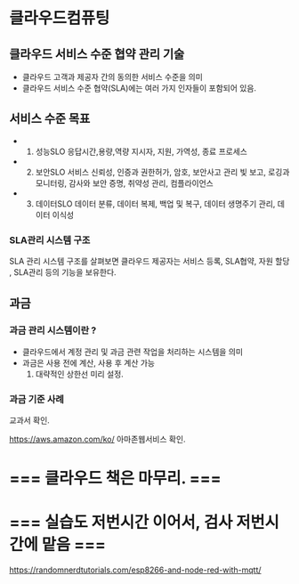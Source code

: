 # 클라우드컴퓨팅

## 클라우드 서비스 수준 협약 관리 기술  
* 클라우드 고객과 제공자 간의 동의한 서비스 수준을 의미
* 클라우드 서비스 수준 협약(SLA)에는 여러 가지 인자들이 포함되어 있음.  


## 서비스 수준 목표  
* 1. 성능SLO
  응답시간,용량,역량 지시자, 지원, 가역성, 종료 프로세스
* 2. 보안SLO
  서비스 신뢰성, 인증과 권한허가, 암호, 보안사고 관리 빛 보고, 로깅과 모니터링, 감사와 보안 증명, 취약성 관리, 컴플라이언스  
* 3. 데이터SLO
  데이터 분류, 데이터 복제, 백업 및 복구, 데이터 생명주기 관리, 데이터 이식성  
  

### SLA관리 시스템 구조  
SLA 관리 시스템 구조를 살펴보면 클라우드 제공자는 서비스 등록, SLA협약, 자원 할당 , SLA관리 등의 기능을 보유한다.  


## 과금
### 과금 관리 시스템이란 ? 
* 클라우드에서 계정 관리 및 과금 관련 작업을 처리하는 시스템을 의미
* 과금은 사용 전에 계산, 사용 후 계산 가능
  1. 대략적인 상한선 미리 설정.  
  

### 과금 기준 사례  
교과서 확인.

https://aws.amazon.com/ko/ 아마존웹서비스 확인.

# === 클라우드 책은 마무리. ===  


# === 실습도 저번시간 이어서, 검사 저번시간에 맡음 ===
https://randomnerdtutorials.com/esp8266-and-node-red-with-mqtt/
